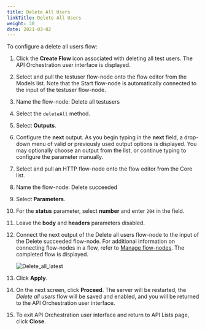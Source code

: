 ```yaml
---
title: Delete All Users
linkTitle: Delete All Users
weight: 30
date: 2021-03-02
---
```


To configure a delete all users flow:

1. Click the **Create Flow** icon associated with deleting all test users.
    The API Orchestration user interface is displayed.

2. Select and pull the testuser flow-node onto the flow editor from the Models list. Note that the Start flow-node is automatically connected to the input of the testuser flow-node.

3. Name the flow-node: Delete all testusers

4. Select the `deleteAll` method.

5. Select **Outputs**.

6. Configure the **next** output. As you begin typing in the **next** field, a drop-down menu of valid or previously used output options is displayed. You may optionally choose an output from the list, or continue typing to configure the parameter manually.

7. Select and pull an HTTP flow-node onto the flow editor from the Core list.

8. Name the flow-node: Delete succeeded

9. Select **Parameters**.

10. For the **status** parameter, select **number** and enter `204` in the field.

11. Leave the **body** and **headers** parameters disabled.

12. Connect the next output of the Delete all users flow-node to the input of the Delete succeeded flow-node. For additional information on connecting flow-nodes in a flow, refer to [Manage flow-nodes](/docs/developer_guide/flows/manage_flow-nodes/). The completed flow is displayed.

    ![Delete_all_latest](/Images/Delete_all_latest.png)
13. Click **Apply**.

14. On the next screen, click **Proceed**. The server will be restarted, the _Delete all users_ flow will be saved and enabled, and you will be returned to the API Orchestration user interface.

15. To exit API Orchestration user interface and return to API Lists page, click **Close**.
